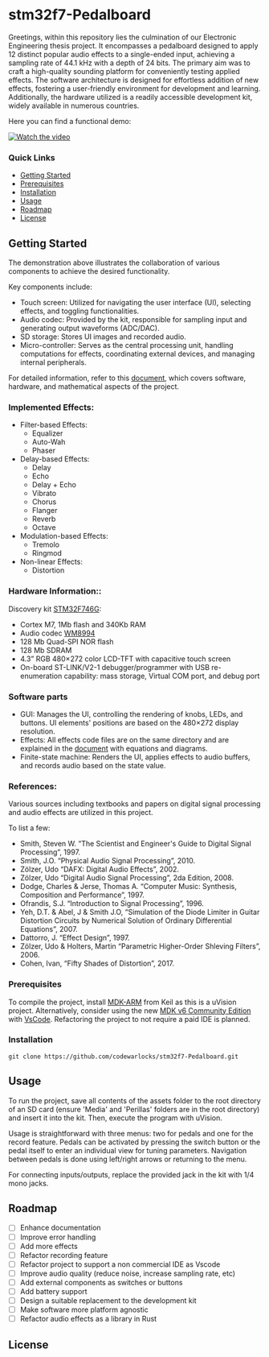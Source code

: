 # stm32f7-Pedalboard

Greetings, within this repository lies the culmination of our Electronic Engineering thesis project. It encompasses a pedalboard designed to apply 12 distinct popular audio effects to a single-ended input, achieving a sampling rate of 44.1 kHz with a depth of 24 bits. The primary aim was to craft a high-quality sounding platform for conveniently testing applied effects. The software architecture is designed for effortless addition of new effects, fostering a user-friendly environment for development and learning. Additionally, the hardware utilized is a readily accessible development kit, widely available in numerous countries.

Here you can find a functional demo:

[![Watch the video](https://img.youtube.com/vi/V-5spfllwe8/maxresdefault.jpg)](https://youtu.be/V-5spfllwe8)


### Quick Links

- [Getting Started](#getting-started)
- [Prerequisites](#prerequisites)
- [Installation](#installation)
- [Usage](#usage)
- [Roadmap](#roadmap)
- [License](#license)

## Getting Started

The demonstration above illustrates the collaboration of various components to achieve the desired functionality.

Key components include:

- Touch screen: Utilized for navigating the user interface (UI), selecting effects, and toggling functionalities.
- Audio codec: Provided by the kit, responsible for sampling input and generating output waveforms (ADC/DAC).
- SD storage: Stores UI images and recorded audio.
- Micro-controller: Serves as the central processing unit, handling computations for effects, coordinating external devices, and managing internal peripherals. 

For detailed information, refer to this [document](https://drive.google.com/file/d/16MncO3Z1pbzFfrqieCRYZ0KL5QBh5DHn/view?usp=sharing), which covers software, hardware, and mathematical aspects of the project.

### Implemented Effects:

- Filter-based Effects:
    - Equalizer
    - Auto-Wah
    - Phaser
- Delay-based Effects:
    - Delay
    - Echo
    - Delay + Echo
    - Vibrato
    - Chorus
    - Flanger
    - Reverb
    - Octave
- Modulation-based Effects:
    - Tremolo
    - Ringmod
- Non-linear Effects:
    - Distortion

### Hardware Information::

Discovery kit [STM32F746G](https://www.st.com/en/evaluation-tools/32f746gdiscovery.html):
- Cortex M7, 1Mb flash and 340Kb RAM
- Audio codec [WM8994](https://www.cirrus.com/products/wm8994/)
- 128 Mb Quad-SPI NOR flash
- 128 Mb SDRAM
- 4.3” RGB 480×272 color LCD-TFT with capacitive touch screen
- On-board ST-LINK/V2-1 debugger/programmer with USB re-enumeration capability: mass storage, Virtual COM port, and debug port

### Software parts

- GUI: Manages the UI, controlling the rendering of knobs, LEDs, and buttons. UI elements' positions are based on the 480×272 display resolution.
- Effects: All effects code files are on the same directory and are explained in the [document](https://drive.google.com/file/d/16MncO3Z1pbzFfrqieCRYZ0KL5QBh5DHn/view?usp=sharing) with equations and diagrams.
- Finite-state machine: Renders the UI, applies effects to audio buffers, and records audio based on the state value. 

### References:

Various sources including textbooks and papers on digital signal processing and audio effects are utilized in this project.

To list a few:

- Smith, Steven W. “The Scientist and Engineer's Guide to Digital Signal Processing”, 1997.
- Smith, J.O. “Physical Audio Signal Processing”, 2010.
- Zölzer, Udo “DAFX: Digital Audio Effects”, 2002.
- Zölzer, Udo “Digital Audio Signal Processing”, 2da Edition, 2008.
- Dodge, Charles & Jerse, Thomas A. “Computer Music: Synthesis, Composition and
Performance”, 1997.
- Ofrandis, S.J. “Introduction to Signal Processing”, 1996.
- Yeh, D.T. & Abel, J & Smith J.O, “Simulation of the Diode Limiter in Guitar Distortion
Circuits by Numerical Solution of Ordinary Differential Equations”, 2007.
- Dattorro, J. “Effect Design”, 1997.
- Zölzer, Udo & Holters, Martin “Parametric Higher-Order Shleving Filters”, 2006.
- Cohen, Ivan, “Fifty Shades of Distortion”, 2017.

### Prerequisites

To compile the project, install [MDK-ARM](https://www.keil.com/demo/eval/arm.htm) from Keil as this is a uVision project. Alternatively, consider using the new [MDK v6 Community Edition](https://www.keil.arm.com/community/) with [VsCode](https://code.visualstudio.com/download). Refactoring the project to not require a paid IDE is planned.

### Installation

`git clone https://github.com/codewarlocks/stm32f7-Pedalboard.git`

## Usage

To run the project, save all contents of the assets folder to the root directory of an SD card (ensure 'Media' and 'Perillas' folders are in the root directory) and insert it into the kit. Then, execute the program with uVision.

Usage is straightforward with three menus: two for pedals and one for the record feature. Pedals can be activated by pressing the switch button or the pedal itself to enter an individual view for tuning parameters. Navigation between pedals is done using left/right arrows or returning to the menu.

For connecting inputs/outputs, replace the provided jack in the kit with 1/4 mono jacks.

## Roadmap

- [ ] Enhance documentation
- [ ] Improve error handling
- [ ] Add more effects
- [ ] Refactor recording feature
- [ ] Refactor project to support a non commercial IDE as Vscode
- [ ] Improve audio quality (reduce noise, increase sampling rate, etc)
- [ ] Add external components as switches or buttons
- [ ] Add battery support
- [ ] Design a suitable replacement to the development kit
- [ ] Make software more platform agnostic
- [ ] Refactor audio effects as a library in Rust

## License
